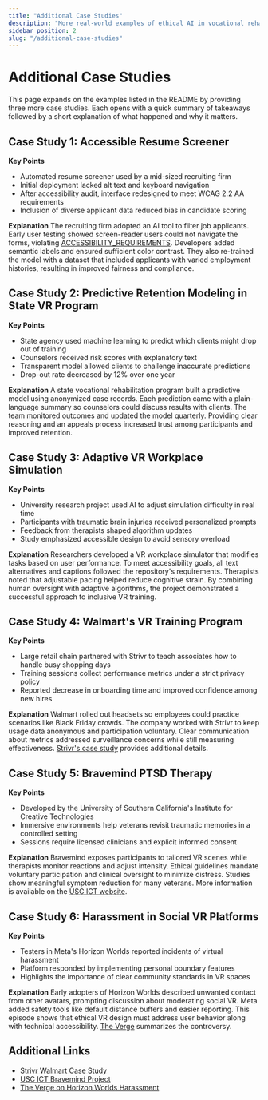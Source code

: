 ```yaml
---
title: "Additional Case Studies"
description: "More real-world examples of ethical AI in vocational rehabilitation"
sidebar_position: 2
slug: "/additional-case-studies"
---
```


# Additional Case Studies

This page expands on the examples listed in the README by providing three more case studies. Each opens with a quick summary of takeaways followed by a short explanation of what happened and why it matters.

## Case Study 1: Accessible Resume Screener

**Key Points**
- Automated resume screener used by a mid-sized recruiting firm
- Initial deployment lacked alt text and keyboard navigation
- After accessibility audit, interface redesigned to meet WCAG 2.2 AA requirements
- Inclusion of diverse applicant data reduced bias in candidate scoring

**Explanation**
The recruiting firm adopted an AI tool to filter job applicants. Early user testing showed screen-reader users could not navigate the forms, violating [ACCESSIBILITY_REQUIREMENTS](../ACCESSIBILITY_REQUIREMENTS.md). Developers added semantic labels and ensured sufficient color contrast. They also re-trained the model with a dataset that included applicants with varied employment histories, resulting in improved fairness and compliance.

## Case Study 2: Predictive Retention Modeling in State VR Program

**Key Points**
- State agency used machine learning to predict which clients might drop out of training
- Counselors received risk scores with explanatory text
- Transparent model allowed clients to challenge inaccurate predictions
- Drop-out rate decreased by 12% over one year

**Explanation**
A state vocational rehabilitation program built a predictive model using anonymized case records. Each prediction came with a plain-language summary so counselors could discuss results with clients. The team monitored outcomes and updated the model quarterly. Providing clear reasoning and an appeals process increased trust among participants and improved retention.

## Case Study 3: Adaptive VR Workplace Simulation

**Key Points**
- University research project used AI to adjust simulation difficulty in real time
- Participants with traumatic brain injuries received personalized prompts
- Feedback from therapists shaped algorithm updates
- Study emphasized accessible design to avoid sensory overload

**Explanation**
Researchers developed a VR workplace simulator that modifies tasks based on user performance. To meet accessibility goals, all text alternatives and captions followed the repository's requirements. Therapists noted that adjustable pacing helped reduce cognitive strain. By combining human oversight with adaptive algorithms, the project demonstrated a successful approach to inclusive VR training.

## Case Study 4: Walmart's VR Training Program

**Key Points**
- Large retail chain partnered with Strivr to teach associates how to handle busy shopping days
- Training sessions collect performance metrics under a strict privacy policy
- Reported decrease in onboarding time and improved confidence among new hires

**Explanation**
Walmart rolled out headsets so employees could practice scenarios like Black Friday crowds. The company worked with Strivr to keep usage data anonymous and participation voluntary. Clear communication about metrics addressed surveillance concerns while still measuring effectiveness. [Strivr's case study](https://www.strivr.com/walmart-case-study/) provides additional details.

## Case Study 5: Bravemind PTSD Therapy

**Key Points**
- Developed by the University of Southern California's Institute for Creative Technologies
- Immersive environments help veterans revisit traumatic memories in a controlled setting
- Sessions require licensed clinicians and explicit informed consent

**Explanation**
Bravemind exposes participants to tailored VR scenes while therapists monitor reactions and adjust intensity. Ethical guidelines mandate voluntary participation and clinical oversight to minimize distress. Studies show meaningful symptom reduction for many veterans. More information is available on the [USC ICT website](https://ict.usc.edu/prototypes/bravemind/).

## Case Study 6: Harassment in Social VR Platforms

**Key Points**
- Testers in Meta's Horizon Worlds reported incidents of virtual harassment
- Platform responded by implementing personal boundary features
- Highlights the importance of clear community standards in VR spaces

**Explanation**
Early adopters of Horizon Worlds described unwanted contact from other avatars, prompting discussion about moderating social VR. Meta added safety tools like default distance buffers and easier reporting. This episode shows that ethical VR design must address user behavior along with technical accessibility. [The Verge](https://www.theverge.com/2021/12/16/22839010/meta-horizon-worlds-vr-harassment-virtual-reality) summarizes the controversy.

## Additional Links

- [Strivr Walmart Case Study](https://www.strivr.com/walmart-case-study/)
- [USC ICT Bravemind Project](https://ict.usc.edu/prototypes/bravemind/)
- [The Verge on Horizon Worlds Harassment](https://www.theverge.com/2021/12/16/22839010/meta-horizon-worlds-vr-harassment-virtual-reality)

